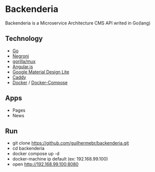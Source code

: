 # Backenderia

Backenderia is a Microservice Architecture CMS API writed in Go(lang)

## Technology 

- [Go](https://github.com/golang/go)
- [Negroni](https://github.com/codegangsta/negroni)
- [gorilla/mux](https://github.com/gorilla/mux)
- [Angular.js](https://github.com/angular)
- [Google Material Design Lite](https://github.com/google/material-design-lite)
- [Caddy](https://github.com/mholt/caddy)
- [Docker](http://github.com/docker/docker) / [Docker-Compose](http://github.com/docker/compose/)

## Apps

- Pages
- News

## Run

- git clone https://github.com/guilhermebr/backenderia.git
- cd backenderia
- docker compose up -d
- docker-machine ip default  (ex: 192.168.99.100)
- open http://192.168.99.100:8080


